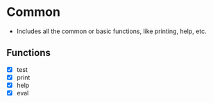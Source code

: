 # Common
- Includes all the common or basic functions, like printing, help, etc.

## Functions

- [x] test
- [x] print
- [x] help
- [x] eval
